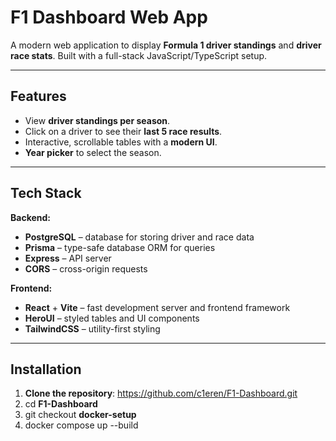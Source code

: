 # F1 Dashboard Web App

A modern web application to display **Formula 1 driver standings** and **driver race stats**. Built with a full-stack JavaScript/TypeScript setup.

---

## Features

- View **driver standings per season**.  
- Click on a driver to see their **last 5 race results**.  
- Interactive, scrollable tables with a **modern UI**.  
- **Year picker** to select the season.  

---

## Tech Stack

**Backend:**  

- **PostgreSQL** – database for storing driver and race data  
- **Prisma** – type-safe database ORM for queries  
- **Express** – API server  
- **CORS** – cross-origin requests  

**Frontend:**  

- **React** + **Vite** – fast development server and frontend framework  
- **HeroUI** – styled tables and UI components  
- **TailwindCSS** – utility-first styling  

---

## Installation

1. **Clone the repository**: https://github.com/c1eren/F1-Dashboard.git<br>
2. cd **F1-Dashboard**<br>
3. git checkout **docker-setup**<br>
4. docker compose up --build
